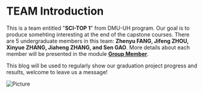 # TEAM Introduction
This is a team entitled "**SCI-TOP 1**" from DMU-UH program. Our goal is to produce somehting interesting at the end of the capstone courses. There are 5 undergraduate members in this team: **Zhenyu FANG, Jifeng ZHOU, Xinyue ZHANG, Jiaheng ZHANG, and Sen GAO**. More details about each member will be presented in the module [**Group Member**](https://github.com/SCi-winner/SCI.github.io/tree/main/Group%20Member).

This blog will be used to regularly show our graduation project progress and results, welcome to leave us a message!

![Picture](/assets/img/philly-magic-garden.jpg "Magic Gardens")
